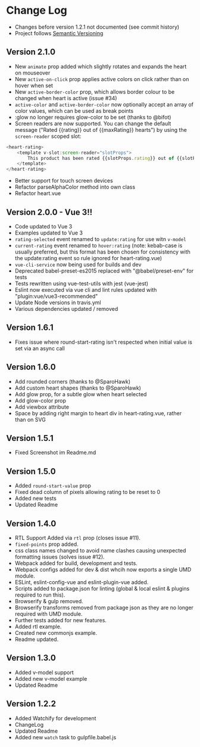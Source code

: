 # Change Log


- Changes before version 1.2.1 not documented (see commit history)
- Project follows [Semantic Versioning](http://semver.org/)


## Version 2.1.0

- New `animate` prop added which slightly rotates and expands the heart on mouseover
- New `active-on-click` prop applies active colors on click rather than on hover when set
- New `active-border-color` prop, which allows border colour to be changed when heart is active (issue #34)
- `active-color` and `active-border-color` now optionally accept an array of color values, which can be used as break points
- :glow no longer requires glow-color to be set (thanks to @bifot)
- Screen readers are now supported. You can change the default message ("Rated {{rating}} out of {{maxRating}} hearts") by using the `screen-reader` scoped slot:

````javascript
<heart-rating>
    <template v-slot:screen-reader="slotProps">
        This product has been rated {{slotProps.rating}} out of {{slotProps.hearts}} hearts
    </template>
</heart-rating>
````

- Better support for touch screen devices
- Refactor parseAlphaColor method into own class
- Refactor heart.vue

## Version 2.0.0 - Vue 3!!

- Code updated to Vue 3
- Examples updated to Vue 3
- `rating-selected` event renamed to `update:rating` for use witn `v-model`
- `current-rating` event renamed to `hover:rating` (note: kebab-case is usually preferred, but this format has been chosen for consistency with the update:rating event so rule ignored for heart-rating.vue)
- `vue-cli-service` now being used for builds and dev
- Deprecated babel-preset-es2015 replaced with "@babel/preset-env" for tests
- Tests rewritten using vue-test-utils with jest (vue-jest)
- Eslint now executed via vue cli and lint rules updated with "plugin:vue/vue3-recommended"
- Update Node versions in travis.yml
- Various dependencies updated / removed

## Version 1.6.1
- Fixes issue where round-start-rating isn't respected when initial value is set via an async call

## Version 1.6.0
- Add rounded corners (thanks to @SparoHawk)
- Add custom heart shapes (thanks to @SparoHawk)
- Add glow prop, for a subtle glow when heart selected
- Add glow-color prop
- Add viewbox attribute
- Space by adding right margin to heart div in heart-rating.vue, rather than on SVG

## Version 1.5.1
- Fixed Screenshot im Readme.md

## Version 1.5.0
- Added `round-start-value` prop
- Fixed dead column of pixels allowing rating to be reset to 0
- Added new tests
- Updated Readme

## Version 1.4.0

- RTL Support Added via `rtl` prop (closes issue #11).
- `fixed-points` prop added.
- css class names changed to avoid name clashes causing unexpected formatting issues (solves issue #12).
- Webpack added for build, development and tests.
- Webpack configs added for dev & dist whcih now exports a single UMD module.
- ESLint, eslint-config-vue and eslint-plugin-vue added.
- Scripts added to package.json for linting (global & local eslint & plugins required to run this).
- Browserify & gulp removed.
- Browserify transforms removed from package json as they are no longer required with UMD module.
- Further tests added for new features.
- Added rtl example.
- Created new commonjs example.
- Readme updated.

## Version 1.3.0

- Added v-model support
- Added new v-model example
- Updated Readme


## Version 1.2.2

- Added Watchify for development
- ChangeLog
- Updated Readme
- Added new `watch` task to gulpfile.babel.js


